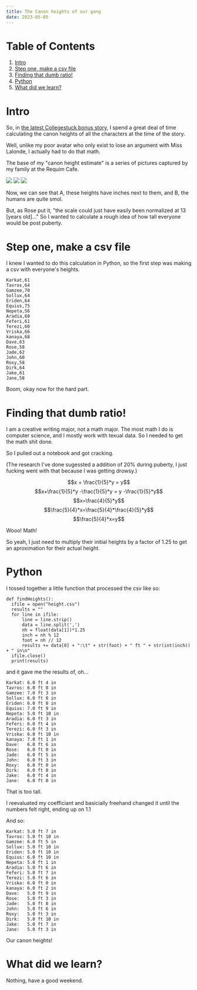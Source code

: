 ```yaml
---
title: The Canon heights of our gang
date: 2023-05-05
---
```

# Table of Contents

1.  [Intro](#orgaa54edf)
2.  [Step one, make a csv file](#org90a3d3d)
3.  [Finding that dumb ratio!](#org8dfb667)
4.  [Python](#orgec56902)
5.  [What did we learn?](#org3205fc1)


<a id="orgaa54edf"></a>

# Intro

So, in [the latest Collegestuck bonus story](https://celadon.moe/stories/collegestuck/), I spend a great deal of time calculating the canon heights of all the characters at the time of the story.

Well, unlike my poor avatar who only exist to lose an argument with Miss Lalonde, I actually had to do that math.

The base of my "canon height estimate" is a series of pictures captured by my family at the Requim Cafe.

<img src="/images/blog/size-1.png">
<img src="/images/blog/size-2.png">
<img src="/images/blog/size-3.png">

Now, we can see that A, these heights have inches next to them, and B, the humans are quite smol.

But, as Rose put it, "the scale could just have easily been normalized at 13 [years old]&#x2026;" So I wanted to calculate a rough idea of how tall everyone would be post puberty.


<a id="org90a3d3d"></a>

# Step one, make a csv file

I knew I wanted to do this calculation in Python, so the first step was making a csv with everyone's heights.

    Karkat,61
    Tavros,64
    Gamzee,70
    Sollux,64
    Eriden,64
    Equius,75
    Nepeta,56
    Aradia,60
    Feferi,61
    Terezi,60
    Vriska,66
    kanaya,68
    Dave,63
    Rose,58
    Jade,62
    John,60
    Roxy,58
    Dirk,64
    Jake,61
    Jane,58

Boom, okay now for the hard part.


<a id="org8dfb667"></a>

# Finding that dumb ratio!

I am a creative writing major, not a math major. The most math I do is computer science, and I mostly work with texual data. So I needed to get the math shit done.

So I pulled out a notebook and got cracking.

(The research I've done sugessted a addition of 20% during puberty, I just fucking went with that because I was getting drowsy.)

$$x + \frac{1}{5}*y = y$$
$$x+\frac{1}{5}*y -\frac{1}{5}*y = y -\frac{1}{5}*y$$
$$x=\frac{4}{5}*y$$
$$\frac{5}{4}*x=\frac{5}{4}*\frac{4}{5}*y$$
$$\frac{5}{4}*x=y$$

Wooo! Math!

So yeah, I just need to multiply their initial heights by a factor of 1.25 to get an aproximation for their actual height.


<a id="orgec56902"></a>

# Python

I tossed together a little function that processed the csv like so:

    def findHeights():
      ifile = open("height.csv")
      results = ""
      for line in ifile:
          line = line.strip()
          data = line.split(',')
          nh = float(data[1])*1.25
          inch = nh % 12
          foot = nh // 12
          results += data[0] + ":\t" + str(foot) + " ft " + str(int(inch)) + " in\n"
      ifile.close()
      print(results)

and it gave me the results of, oh&#x2026;

    Karkat:	6.0 ft 4 in
    Tavros:	6.0 ft 8 in
    Gamzee:	7.0 ft 3 in
    Sollux:	6.0 ft 8 in
    Eriden:	6.0 ft 8 in
    Equius:	7.0 ft 9 in
    Nepeta:	5.0 ft 10 in
    Aradia:	6.0 ft 3 in
    Feferi:	6.0 ft 4 in
    Terezi:	6.0 ft 3 in
    Vriska:	6.0 ft 10 in
    kanaya:	7.0 ft 1 in
    Dave:	6.0 ft 6 in
    Rose:	6.0 ft 0 in
    Jade:	6.0 ft 5 in
    John:	6.0 ft 3 in
    Roxy:	6.0 ft 0 in
    Dirk:	6.0 ft 8 in
    Jake:	6.0 ft 4 in
    Jane:	6.0 ft 0 in

That is too tall.

I reevaluated my coefficiant and basicially freehand changed it until the numbers felt right, ending up on 1.1

And so:

    Karkat:	5.0 ft 7 in
    Tavros:	5.0 ft 10 in
    Gamzee:	6.0 ft 5 in
    Sollux:	5.0 ft 10 in
    Eriden:	5.0 ft 10 in
    Equius:	6.0 ft 10 in
    Nepeta:	5.0 ft 1 in
    Aradia:	5.0 ft 6 in
    Feferi:	5.0 ft 7 in
    Terezi:	5.0 ft 6 in
    Vriska:	6.0 ft 0 in
    kanaya:	6.0 ft 2 in
    Dave:	5.0 ft 9 in
    Rose:	5.0 ft 3 in
    Jade:	5.0 ft 8 in
    John:	5.0 ft 6 in
    Roxy:	5.0 ft 3 in
    Dirk:	5.0 ft 10 in
    Jake:	5.0 ft 7 in
    Jane:	5.0 ft 3 in

Our canon heights!


<a id="org3205fc1"></a>

# What did we learn?

Nothing, have a good weekend.

